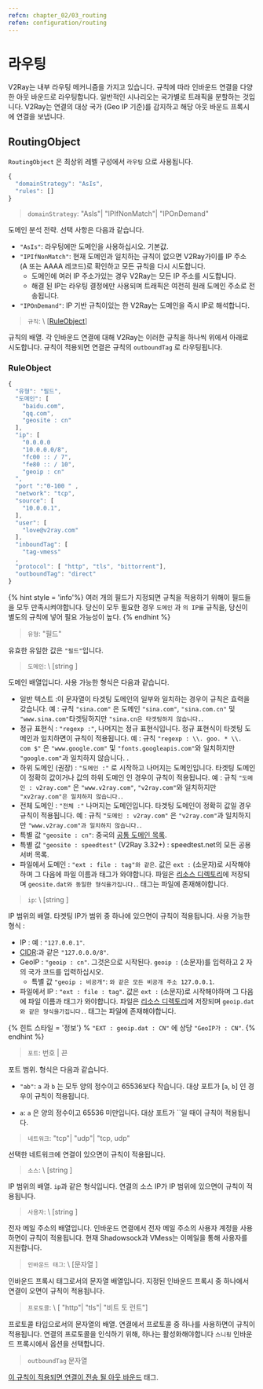 ```yaml
---
refcn: chapter_02/03_routing
refen: configuration/routing
---
```

# 라우팅

V2Ray는 내부 라우팅 메커니즘을 가지고 있습니다. 규칙에 따라 인바운드 연결을 다양한 아웃 바운드로 라우팅합니다. 일반적인 시나리오는 국가별로 트래픽을 분할하는 것입니다. V2Ray는 연결의 대상 국가 (Geo IP 기준)를 감지하고 해당 아웃 바운드 프록시에 연결을 보냅니다.

## RoutingObject

`RoutingObject` 은 최상위 레벨 구성에서 `라우팅` 으로 사용됩니다.

```javascript
{
  "domainStrategy": "AsIs",
  "rules": []
}
```

> `domainStrategy`: "AsIs"| "IPIfNonMatch"| "IPOnDemand"

도메인 분석 전략. 선택 사항은 다음과 같습니다.

* `"AsIs"`: 라우팅에만 도메인을 사용하십시오. 기본값.
* `"IPIfNonMatch"`: 현재 도메인과 일치하는 규칙이 없으면 V2Ray가이를 IP 주소 (A 또는 AAAA 레코드)로 확인하고 모든 규칙을 다시 시도합니다. 
  * 도메인에 여러 IP 주소가있는 경우 V2Ray는 모든 IP 주소를 시도합니다.
  * 해결 된 IP는 라우팅 결정에만 사용되며 트래픽은 여전히 ​​원래 도메인 주소로 전송됩니다.
* `"IPOnDemand"`: IP 기반 규칙이있는 한 V2Ray는 도메인을 즉시 IP로 해석합니다.

> `규칙`: \ [[RuleObject](#ruleobject)\]

규칙의 배열. 각 인바운드 연결에 대해 V2Ray는 이러한 규칙을 하나씩 위에서 아래로 시도합니다. 규칙이 적용되면 연결은 규칙의 `outboundTag` 로 라우팅됩니다.

### RuleObject

```javascript
{
  "유형": "필드",
  "도메인": [
    "baidu.com",
    "qq.com",
    "geosite : cn"
  ],
  "ip": [
    "0.0.0.0
    "10.0.0.0/8",
    "fc00 :: / 7",
    "fe80 :: / 10",
    "geoip : cn"
  ",
  "port ":"0-100 " ,
  "network": "tcp",
  "source": [
    "10.0.0.1",
  ],
  "user": [
    "love@v2ray.com"
  ],
  "inboundTag": [
    "tag-vmess"
  ,
  "protocol": [ "http", "tls", "bittorrent"],
  "outboundTag": "direct"
}
```

{% hint style = 'info'%} 여러 개의 필드가 지정되면 규칙을 적용하기 위해이 필드들을 모두 만족시켜야합니다. 당신이 모두 필요한 경우 `도메인` 과 `의 IP를` 규칙을, 당신이 별도의 규칙에 넣어 필요 가능성이 높다. {% endhint %}

> `유형`: "필드"

유효한 유일한 값은 `"필드"`입니다.

> `도메인`: \ [string \]

도메인 배열입니다. 사용 가능한 형식은 다음과 같습니다.

* 일반 텍스트 :이 문자열이 타겟팅 도메인의 일부와 일치하는 경우이 규칙은 효력을 갖습니다. 예 : 규칙 `"sina.com"` 은 도메인 `"sina.com"`, `"sina.com.cn"` 및 `"www.sina.com"`타겟팅하지만 `"sina.cn은 타겟팅하지 않습니다.`.
* 정규 표현식 : `"regexp :"`, 나머지는 정규 표현식입니다. 정규 표현식이 타겟팅 도메인과 일치하면이 규칙이 적용됩니다. 예 : 규칙 `"regexp : \\. goo. * \\. com $"` 은 `"www.google.com"` 및 `"fonts.googleapis.com"`와 일치하지만 `"google.com"`과 일치하지 않습니다. </code> .
* 하위 도메인 (권장) : `"도메인 :"` 로 시작하고 나머지는 도메인입니다. 타겟팅 도메인이 정확히 값이거나 값의 하위 도메인 인 경우이 규칙이 적용됩니다. 예 : 규칙 `"도메인 : v2ray.com"` 은 `"www.v2ray.com"`, `"v2ray.com"`와 일치하지만 `"xv2ray.com"은 일치하지 않습니다.`.
* 전체 도메인 : `"전체 :"` 나머지는 도메인입니다. 타겟팅 도메인이 정확히 값일 경우 규칙이 적용됩니다. 예 : 규칙 `"도메인 : v2ray.com"` 은 `"v2ray.com"`과 일치하지만 `"www.v2ray.com"과 일치하지 않습니다.`.
* 특별 값 `"geosite : cn"`: 중국의 [공통 도메인 목록](https://www.v2ray.com/links/chinasites/).
* 특별 값 `"geosite : speedtest"` (V2Ray 3.32+) : speedtest.net의 모든 공용 서버 목록.
* 파일에서 도메인 : `"ext : file : tag"와 같은`. 값은 `ext :` (소문자)로 시작해야하며 그 다음에 파일 이름과 태그가 와야합니다. 파일은 [리소스 디렉토리](env.md#location-of-v2ray-asset)에 저장되며 `geosite.dat와 동일한 형식을가집니다.`. 태그는 파일에 존재해야합니다.

> `ip`: \ [string \]

IP 범위의 배열. 타겟팅 IP가 범위 중 하나에 있으면이 규칙이 적용됩니다. 사용 가능한 형식 :

* IP : 예 : `"127.0.0.1"`.
* [CIDR](https://en.wikipedia.org/wiki/Classless_Inter-Domain_Routing):과 같은 `"127.0.0.0/8"`.
* GeoIP : `"geoip : cn"`. 그것은으로 시작된다. `geoip :` (소문자)를 입력하고 2 자의 국가 코드를 입력하십시오. 
  * 특별 값 `"geoip : 비공개"`: `와 같은 모든 비공개 주소 127.0.0.1`.
* 파일에서 IP : `"ext : file : tag"`. 값은 `ext :` (소문자)로 시작해야하며 그 다음에 파일 이름과 태그가 와야합니다. 파일은 [리소스 디렉토리](env.md#location-of-v2ray-asset)에 저장되며 `geoip.dat와 같은 형식을가집니다.`. 태그는 파일에 존재해야합니다.

{% 힌트 스타일 = '정보'} % `"EXT : geoip.dat : CN"` 에 상당 `"GeoIP가 : CN"`. {% endhint %}

> `포트`: 번호 | 끈

포트 범위. 형식은 다음과 같습니다.

* `"ab"`: `a` 과 `b` 는 모두 양의 정수이고 65536보다 작습니다. 대상 포트가 [`a`, `b`] 인 경우이 규칙이 적용됩니다.

* `a`: `a` 은 양의 정수이고 65536 미만입니다. 대상 포트가 ``일 때이 규칙이 적용됩니다.

> `네트워크`: "tcp"| "udp"| "tcp, udp"

선택한 네트워크에 연결이 있으면이 규칙이 적용됩니다.

> `소스`: \ [string \]

IP 범위의 배열. `ip`과 같은 형식입니다. 연결의 소스 IP가 IP 범위에 있으면이 규칙이 적용됩니다.

> `사용자`: \ [string \]

전자 메일 주소의 배열입니다. 인바운드 연결에서 전자 메일 주소의 사용자 계정을 사용하면이 규칙이 적용됩니다. 현재 Shadowsock과 VMess는 이메일을 통해 사용자를 지원합니다.

> `인바운드 태그`: \ [문자열 \]

인바운드 프록시 태그로서의 문자열 배열입니다. 지정된 인바운드 프록시 중 하나에서 연결이 오면이 규칙이 적용됩니다.

> `프로토콜`: \ [ "http"| "tls"| "비트 토 런트"\]

프로토콜 타입으로서의 문자열의 배열. 연결에서 프로토콜 중 하나를 사용하면이 규칙이 적용됩니다. 연결의 프로토콜을 인식하기 위해, 하나는 활성화해야합니다 `스니핑` 인바운드 프록시에서 옵션을 선택합니다.

> `outboundTag` 문자열

[이 규칙이 적용되면 연결이 전송 될 아웃 바운드](protocols.md) 태그.